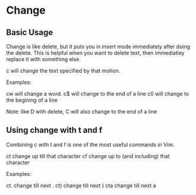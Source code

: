 # Change

## Basic Usage

Change is like delete, but it puts you in insert mode immediately after
doing the delete. This is helpful when you want to delete text, then
immediatley replace it with something else.

c<motion> will change the text specified by that motion.

Examples:

cw will change a word.
c$ will change to the end of a line
c0 will change to the begining of a line

Note: like D with delete, C will also change to the end of a line

## Using change with t and f

Combining c with t and f is one of the most useful commands in Vim.

ct<character> change up till that character
cf<character> change up to (and including) that character

Examples:

ct. change till next .
ct) change till next )
cta change till next a
